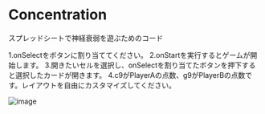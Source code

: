 # Concentration
スプレッドシートで神経衰弱を遊ぶためのコード

1.onSelectをボタンに割り当ててください。
2.onStartを実行するとゲームが開始します。
3.開きたいセルを選択し、onSelectを割り当てたボタンを押下すると選択したカードが開きます。
4.c9がPlayerAの点数、g9がPlayerBの点数です。レイアウトを自由にカスタマイズしてください。

![image](https://github.com/NeverPlayTEKKEN/Concentration/assets/151503950/66b7e70d-0792-4800-b5be-06421ed53c65)
